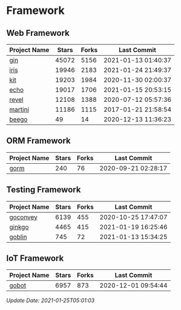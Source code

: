 # Framework

## Web Framework
| Project Name | Stars | Forks | Last Commit |
| ------------ | ----- | ----- | ----------- |
| [gin](https://github.com/gin-gonic/gin) | 45072 | 5156 | 2021-01-13 01:40:37 |
| [iris](https://github.com/kataras/iris) | 19946 | 2183 | 2021-01-24 21:49:37 |
| [kit](https://github.com/go-kit/kit) | 19203 | 1984 | 2020-11-30 02:00:37 |
| [echo](https://github.com/labstack/echo) | 19017 | 1706 | 2021-01-15 20:53:15 |
| [revel](https://github.com/revel/revel) | 12108 | 1388 | 2020-07-12 05:57:36 |
| [martini](https://github.com/go-martini/martini) | 11186 | 1115 | 2017-01-21 21:58:54 |
| [beego](https://github.com/astaxie/beego) | 49 | 14 | 2020-12-13 11:36:23 |

## ORM Framework
| Project Name | Stars | Forks | Last Commit |
| ------------ | ----- | ----- | ----------- |
| [gorm](https://github.com/jinzhu/gorm) | 240 | 76 | 2020-09-21 02:28:17 |

## Testing Framework
| Project Name | Stars | Forks | Last Commit |
| ------------ | ----- | ----- | ----------- |
| [goconvey](https://github.com/smartystreets/goconvey) | 6139 | 455 | 2020-10-25 17:47:07 |
| [ginkgo](https://github.com/onsi/ginkgo) | 4465 | 415 | 2021-01-19 16:25:46 |
| [goblin](https://github.com/franela/goblin) | 745 | 72 | 2021-01-13 15:34:25 |

## IoT Framework
| Project Name | Stars | Forks | Last Commit |
| ------------ | ----- | ----- | ----------- |
| [gobot](https://github.com/hybridgroup/gobot) | 6957 | 873 | 2020-12-01 09:54:44 |

*Update Date: 2021-01-25T05:01:03*